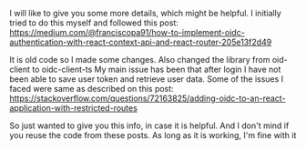 I will like to give you some more details, which might be helpful. I initially tried to do this myself and followed this post:
https://medium.com/@franciscopa91/how-to-implement-oidc-authentication-with-react-context-api-and-react-router-205e13f2d49



It is old code so I made some changes. Also changed the library from oid-client to oidc-client-ts
My main issue has been that after login I have not been able to save user token and retrieve user data. Some of the issues I faced were same as described on this post:
https://stackoverflow.com/questions/72163825/adding-oidc-to-an-react-application-with-restricted-routes



So just wanted to give you this info, in case it is helpful. And I don't mind if you reuse the code from these posts. As long as it is working, I'm fine with it